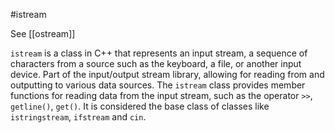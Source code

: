 #istream

See [[ostream]]

`istream` is a class in C++ that represents an input stream, a sequence of characters from a source such as the keyboard, a file, or another input device. 
Part of the input/output stream library, allowing for reading from and outputting to various data sources. 
The `istream` class provides member functions for reading data from the input stream, such as the operator `>>`, `getline()`, `get()`. 
It is considered the base class of classes like `istringstream`, `ifstream` and `cin`.

